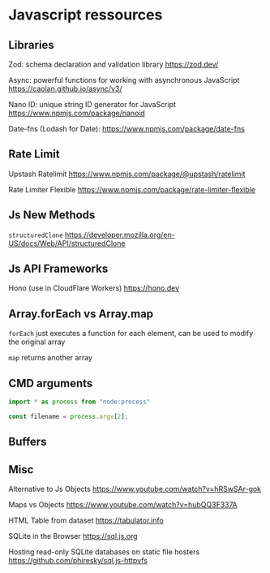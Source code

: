 # Javascript ressources


## Libraries

Zod: schema declaration and validation library https://zod.dev/

Async: powerful functions for working with asynchronous JavaScript https://caolan.github.io/async/v3/

Nano ID: unique string ID generator for JavaScript https://www.npmjs.com/package/nanoid

Date-fns (Lodash for Date): https://www.npmjs.com/package/date-fns


## Rate Limit

Upstash Ratelimit https://www.npmjs.com/package/@upstash/ratelimit

Rate Limiter Flexible https://www.npmjs.com/package/rate-limiter-flexible


## Js New Methods

```structuredClone```  https://developer.mozilla.org/en-US/docs/Web/API/structuredClone


## Js API Frameworks

Hono (use in CloudFlare Workers) https://hono.dev


## Array.forEach vs Array.map

```forEach``` just executes a function for each element, can be used to modify the original array

```map``` returns another array


## CMD arguments

```javascript
import * as process from "node:process"

const filename = process.argv[2];
```

## Buffers



## Misc

Alternative to Js Objects https://www.youtube.com/watch?v=hRSwSAr-gok

Maps vs Objects https://www.youtube.com/watch?v=hubQQ3F337A

HTML Table from dataset https://tabulator.info

SQLite in the Browser https://sql.js.org

Hosting read-only SQLite databases on static file hosters https://github.com/phiresky/sql.js-httpvfs



